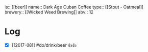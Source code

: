 is:: [[beer]]
name:: Dark Age Cuban Coffee
type:: [[Stout - Oatmeal]]
brewery:: [[Wicked Weed Brewing]]
abv:: 12

# Log
- [x] [[2017-08]] #do/drink/beer 👍👍
